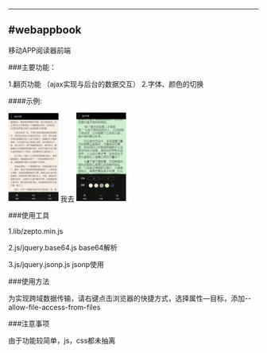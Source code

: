 ---
#webappbook
-------------

移动APP阅读器前端


###主要功能：

1.翻页功能 （ajax实现与后台的数据交互）
2.字体、颜色的切换

####示例:
<div >
 <img src="阅读器界面1.png" width =20%  height = 20%   alt="图片名称" />
 <span  width="60px" height="60px">我去</span>
 <img src="阅读器界面2.png" width =20%  height = 20%  padding="200px" alt="图片名称"  />
 </div>
 
 
###使用工具

1.lib/zepto.min.js 

2.js/jquery.base64.js base64解析

3.js/jquery.jsonp.js jsonp使用


###使用方法

为实现跨域数据传输，请右键点击浏览器的快捷方式，选择属性—目标，添加--allow-file-access-from-files

###注意事项

由于功能较简单，js，css都未抽离




